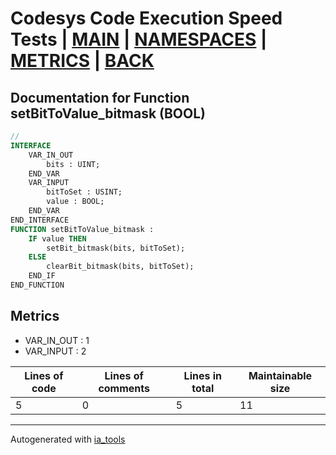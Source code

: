 # Codesys Code Execution Speed Tests | [MAIN] | [NAMESPACES] | [METRICS] | [BACK]  

## Documentation for Function setBitToValue_bitmask (BOOL)  

```pascal
//  
INTERFACE
    VAR_IN_OUT 
        bits : UINT;
    END_VAR
    VAR_INPUT 
        bitToSet : USINT;
        value : BOOL;
    END_VAR
END_INTERFACE
FUNCTION setBitToValue_bitmask :
    IF value THEN
    	setBit_bitmask(bits, bitToSet);
    ELSE
    	clearBit_bitmask(bits, bitToSet);
    END_IF
END_FUNCTION
```

## Metrics  

- VAR_IN_OUT : 1
- VAR_INPUT : 2

| Lines of code | Lines of comments | Lines in total | Maintainable size |
| ------------- | ----------------- | -------------- | ----------------- |
| 5 |0 |5 | 11 |

---
Autogenerated with [ia_tools](https://github.com/tkucic/ia_tools)  

[MAIN]: ../../../../index_st.md
[NAMESPACES]: ../../nsList_st.md
[METRICS]: ../../../metrics_st.md
[BACK]: ../nsMain_st.md
